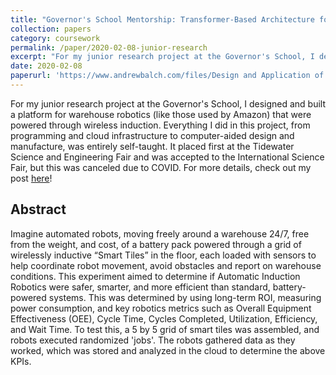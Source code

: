 ```yaml
---
title: "Governor's School Mentorship: Transformer-Based Architecture for Android Malware Classification and TTP Prediction"
collection: papers
category: coursework
permalink: /paper/2020-02-08-junior-research
excerpt: "For my junior research project at the Governor's School, I designed and built a platform for warehouse robotics (like those used by Amazon) that were powered through wireless induction. Everything I did in this project, from programming and cloud infrastructure to computer-aided design and manufacture, was entirely self-taught. It placed first at the Tidewater Science and Engineering Fair and was accepted to the International Science Fair, but this was canceled due to COVID. For more details, check out my post <a href='https://www.andrewbalch.com/projects/4_wireless_robots'>here</a>!"
date: 2020-02-08
paperurl: 'https://www.andrewbalch.com/files/Design and Application of Automated Robots Powered by Inductive Smart Tiles.pdf'
---
```

For my junior research project at the Governor's School, I designed and built a platform for warehouse robotics (like those used by Amazon) that were powered through wireless induction. Everything I did in this project, from programming and cloud infrastructure to computer-aided design and manufacture, was entirely self-taught. It placed first at the Tidewater Science and Engineering Fair and was accepted to the International Science Fair, but this was canceled due to COVID. For more details, check out my post <a href='https://www.andrewbalch.com/projects/4_wireless_robots'>here</a>!

## Abstract

Imagine automated robots, moving freely around a warehouse 24/7, free from the weight,
and cost, of a battery pack powered through a grid of wirelessly inductive “Smart Tiles” in the
floor, each loaded with sensors to help coordinate robot movement, avoid obstacles and report on
warehouse conditions. This experiment aimed to determine if Automatic Induction Robotics
were safer, smarter, and more efficient than standard, battery-powered systems. This was
determined by using long-term ROI, measuring power consumption, and key robotics metrics
such as Overall Equipment Effectiveness (OEE), Cycle Time, Cycles Completed, Utilization,
Efficiency, and Wait Time. To test this, a 5 by 5 grid of smart tiles was assembled, and robots
executed randomized 'jobs'. The robots gathered data as they worked, which was stored and
analyzed in the cloud to determine the above KPIs.
